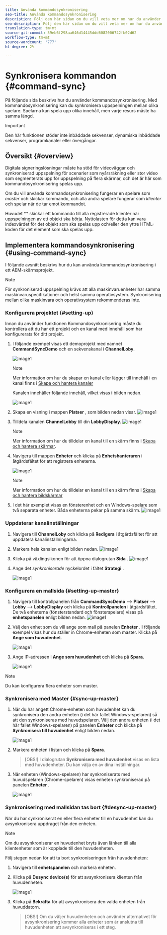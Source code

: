 ```yaml
---
title: Använda kommandosynkronisering
seo-title: Använda kommandosynkronisering
description: Följ den här sidan om du vill veta mer om hur du använder kommandosynkronisering.
seo-description: Följ den här sidan om du vill veta mer om hur du använder kommandosynkronisering.
translation-type: tm+mt
source-git-commit: 59eb6f298aa646d14445ddd6082006742fb02d62
workflow-type: tm+mt
source-wordcount: '777'
ht-degree: 2%

---
```



# Synkronisera kommandon {#command-sync}

På följande sida beskrivs hur du använder kommandosynkronisering. Med kommandosynkronisering kan du synkronisera uppspelningen mellan olika spelare. Spelarna kan spela upp olika innehåll, men varje resurs måste ha samma längd.

>[!IMPORTANT]
>Den här funktionen stöder inte inbäddade sekvenser, dynamiska inbäddade sekvenser, programkanaler eller övergångar.

## Översikt {#overview}

Digitala signeringslösningar måste ha stöd för videoväggar och synkroniserad uppspelning för scenarier som nyårsräkning eller stor video som segmenterats upp för uppspelning på flera skärmar, och det är här som kommandosynkronisering spelas upp.

Om du vill använda kommandosynkronisering fungerar en spelare som *master* och skickar kommando, och alla andra spelare fungerar som *klienter* och spelar när de tar emot kommandot.

Huvudet ** skickar ett kommando till alla registrerade klienter när uppspelningen av ett objekt ska börja. Nyttolasten för detta kan vara indexvärdet för det objekt som ska spelas upp och/eller den yttre HTML-koden för det element som ska spelas upp.

## Implementera kommandosynkronisering {#using-command-sync}

I följande avsnitt beskrivs hur du kan använda kommandosynkronisering i ett AEM-skärmsprojekt.

>[!NOTE]
>För synkroniserad uppspelning krävs att alla maskinvaruenheter har samma maskinvaruspecifikationer och helst samma operativsystem. Synkronisering mellan olika maskinvara och operativsystem rekommenderas inte.

### Konfigurera projektet {#setting-up}

Innan du använder funktionen Kommandosynkronisering måste du kontrollera att du har ett projekt och en kanal med innehåll som har konfigurerats för ditt projekt.

1. I följande exempel visas ett demoprojekt med namnet **CommandSyncDemo** och en sekvenskanal i **ChannelLoby**.

   ![image1](assets/command-sync/command-sync1-1.png)

   >[!NOTE]
   >
   >Mer information om hur du skapar en kanal eller lägger till innehåll i en kanal finns i [Skapa och hantera kanaler](/help/user-guide/managing-channels.md)

   Kanalen innehåller följande innehåll, vilket visas i bilden nedan.

   ![image1](assets/command-sync/command-sync2-1.png)

1. Skapa en visning i mappen **Platser** , som bilden nedan visar.
   ![image1](assets/command-sync/command-sync3-1.png)

1. Tilldela kanalen **ChannelLobby** till din **LobbyDisplay**.
   ![image1](assets/command-sync/command-sync4-1.png)

   >[!NOTE]
   >
   >Mer information om hur du tilldelar en kanal till en skärm finns i [Skapa och hantera skärmar](/help/user-guide/managing-displays.md).

1. Navigera till mappen **Enheter** och klicka på **Enhetshanteraren** i åtgärdsfältet för att registrera enheterna.

   ![image1](assets/command-sync5.png)

   >[!NOTE]
   >
   >Mer information om hur du tilldelar en kanal till en skärm finns i [Skapa och hantera bildskärmar](/help/user-guide/managing-displays.md)

1. I det här exemplet visas en fönsterenhet och en Windows-spelare som två separata enheter. Båda enheterna pekar på samma skärm.
   ![image1](assets/command-sync6.png)

### Uppdaterar kanalinställningar

1. Navigera till **ChannelLoby** och klicka på **Redigera** i åtgärdsfältet för att uppdatera kanalinställningarna.

1. Markera hela kanalen enligt bilden nedan.
   ![image1](assets/command-sync/command-sync7-1.png)

1. Klicka på växlingsikonen för att öppna dialogrutan **Sida** .
   ![image1](assets/command-sync/command-sync8-1.png)

1. Ange det *synkroniserade* nyckelordet i fältet **Strategi** .

   ![image1](assets/command-sync/command-sync9-1.png)


### Konfigurera en mallsida {#setting-up-master}

1. Navigera till kontrollpanelen från **CommandSyncDemo** —> **Platser** —> **Lobby** —> **LobbyDisplay** och klicka på **Kontrollpanelen** i åtgärdsfältet.
De två enheterna (fönsterstandard och fönsterspelare) visas på **enhetspanelen** enligt bilden nedan.
   ![image1](assets/command-sync/command-sync10-1.png)

1. Välj den enhet som du vill ange som mall på panelen **Enheter** . I följande exempel visas hur du ställer in Chrome-enheten som master. Klicka på **Ange som huvudenhet**.

   ![image1](assets/command-sync/command-sync11-1.png)

1. Ange IP-adressen i **Ange som huvudenhet** och klicka på **Spara**.

   ![image1](assets/command-sync/command-sync12-1.png)

>[!NOTE]
> Du kan konfigurera flera enheter som master.

### Synkronisera med Master {#sync-up-master}

1. När du har angett Chrome-enheten som huvudenhet kan du synkronisera den andra enheten (i det här fallet Windows-spelaren) så att den synkroniseras med huvudspelaren.
Välj den andra enheten (i det här fallet Windows-spelaren) på panelen **Enheter** och klicka på **Synkronisera till huvudenhet** enligt bilden nedan.

   ![image1](assets/command-sync/command-sync13-1.png)

1. Markera enheten i listan och klicka på **Spara**.

   >[OBS!]
   > I dialogrutan **Synkronisera med huvudenhet** visas en lista med huvudenheter. Du kan välja en av dina inställningar.

1. När enheten (Windows-spelaren) har synkroniserats med huvudspelaren (Chrome-spelaren) visas enheten synkroniserad på panelen **Enheter** .

   ![image1](assets/command-sync/command-sync14-1.png)

### Synkronisering med mallsidan tas bort {#desync-up-master}

När du har synkroniserat en eller flera enheter till en huvudenhet kan du avsynkronisera uppdraget från den enheten.

>[!NOTE]
>Om du avsynkroniserar en huvudenhet bryts även länken till alla klientenheter som är kopplade till den huvudenheten.

Följ stegen nedan för att ta bort synkroniseringen från huvudenheten:

1. Navigera till **enhetspanelen** och markera enheten.

1. Klicka på **Desync device(s)** för att avsynkronisera klienten från huvudenheten.

   ![image1](assets/command-sync/command-sync15-1.png)

1. Klicka på **Bekräfta** för att avsynkronisera den valda enheten från huvuddatorn.

   >[OBS!]
   > Om du väljer huvudenheten och använder alternativet för avsynkronisering kommer alla enheter som är anslutna till huvudenheten att avsynkroniseras i ett steg.
